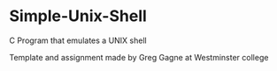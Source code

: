 # Simple-Unix-Shell
C Program that emulates a UNIX shell 

Template and assignment made by Greg Gagne at Westminster college
